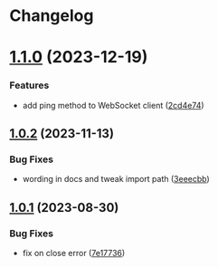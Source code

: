# Changelog

# [1.1.0](https://github.com/fugle-dev/fugle-marketdata-python/compare/1.0.2...1.1.0) (2023-12-19)


### Features

* add ping method to WebSocket client ([2cd4e74](https://github.com/fugle-dev/fugle-marketdata-python/commit/2cd4e7409036101993bae927bcc900aac1d77ba3))

## [1.0.2](https://github.com/fugle-dev/fugle-marketdata-python/compare/1.0.1...1.0.2) (2023-11-13)


### Bug Fixes

* wording in docs and tweak import path ([3eeecbb](https://github.com/fugle-dev/fugle-marketdata-python/commit/3eeecbbc14514606c75968b1c797c086bce22c45))

## [1.0.1](https://github.com/fugle-dev/fugle-marketdata-python/compare/b0bbb3ba12026fcd82b20f6da4242ffc0c306133...1.0.1) (2023-08-30)


### Bug Fixes

* fix on close error ([7e17736](https://github.com/fugle-dev/fugle-marketdata-python/commit/7e17736e476c32c58187e79b485772881bb316fc))